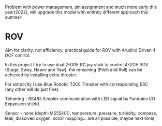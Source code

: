 Problem with power management, pin assignment and much more early this year(2022), will upgrade this model with entirely different approach this summer!

# ROV
Aim for clarity, not efficiency, practical guide for ROV with Arudino Driven 4 DOF conrtol.

In this project I try to use dual 2-DOF RC joy stick to control 4-DOF ROV (Surge, Sway, Heave and Yaw), the remaining (Pitch and Roll) can be achieved by installing extra thruster.

For simplicity I use Blue Robotic T200 Thruster with corresponding ESC (any other will do just fine).

Tethering - RS485 Simplex communication with LED signal by Funduino I/O Expansion shield.

Sensor - none (depth-MS5540C, temperature, pressure, turbidity, compass, leak, dissolved oxygen, sonar mapping... are all possible, maybe next time)

